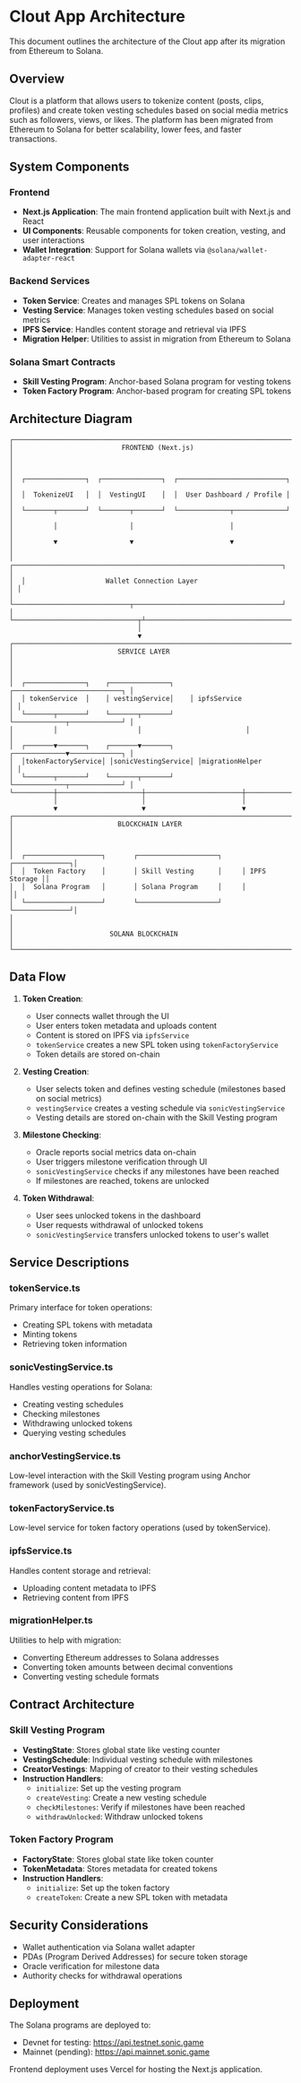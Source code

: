 # Clout App Architecture

This document outlines the architecture of the Clout app after its migration from Ethereum to Solana.

## Overview

Clout is a platform that allows users to tokenize content (posts, clips, profiles) and create token vesting schedules based on social media metrics such as followers, views, or likes. The platform has been migrated from Ethereum to Solana for better scalability, lower fees, and faster transactions.

## System Components

### Frontend

- **Next.js Application**: The main frontend application built with Next.js and React
- **UI Components**: Reusable components for token creation, vesting, and user interactions
- **Wallet Integration**: Support for Solana wallets via `@solana/wallet-adapter-react`

### Backend Services

- **Token Service**: Creates and manages SPL tokens on Solana
- **Vesting Service**: Manages token vesting schedules based on social metrics
- **IPFS Service**: Handles content storage and retrieval via IPFS
- **Migration Helper**: Utilities to assist in migration from Ethereum to Solana

### Solana Smart Contracts

- **Skill Vesting Program**: Anchor-based Solana program for vesting tokens
- **Token Factory Program**: Anchor-based program for creating SPL tokens

## Architecture Diagram

```
┌─────────────────────────────────────────────────────────────────────────┐
│                           FRONTEND (Next.js)                            │
│                                                                         │
│  ┌───────────────┐  ┌───────────────┐  ┌───────────────────────────┐   │
│  │  TokenizeUI   │  │  VestingUI    │  │  User Dashboard / Profile │   │
│  └───────┬───────┘  └───────┬───────┘  └─────────────┬─────────────┘   │
│          │                  │                        │                  │
│          ▼                  ▼                        ▼                  │
│  ┌───────────────────────────────────────────────────────────────────┐ │
│  │                    Wallet Connection Layer                         │ │
│  └─────────────────────────────┬─────────────────────────────────────┘ │
└───────────────────────────────┬┴────────────────────────────────────────┘
                                │
                                ▼
┌───────────────────────────────────────────────────────────────────────────┐
│                          SERVICE LAYER                                     │
│                                                                           │
│  ┌───────────────┐    ┌───────────────┐    ┌───────────────────────────┐ │
│  │ tokenService  │    │ vestingService│    │ ipfsService               │ │
│  └───────┬───────┘    └───────┬───────┘    └─────────────┬─────────────┘ │
│          │                    │                          │                │
│  ┌───────▼───────┐    ┌───────▼───────┐    ┌─────────────▼─────────────┐ │
│  │tokenFactoryService│ │sonicVestingService│ │migrationHelper          │ │
│  └───────┬───────┘    └───────┬───────┘    └─────────────┬─────────────┘ │
└──────────┼─────────────────────┼────────────────────────┼─────────────────┘
           │                     │                        │
           ▼                     ▼                        ▼
┌──────────────────────────────────────────────────────────────────────────┐
│                          BLOCKCHAIN LAYER                                 │
│                                                                          │
│  ┌───────────────────┐       ┌────────────────────┐     ┌──────────────┐│
│  │  Token Factory    │       │ Skill Vesting      │     │ IPFS Storage ││
│  │  Solana Program   │       │ Solana Program     │     │              ││
│  └───────────────────┘       └────────────────────┘     └──────────────┘│
│                                                                          │
│                        SOLANA BLOCKCHAIN                                 │
└──────────────────────────────────────────────────────────────────────────┘
```

## Data Flow

1. **Token Creation**:
   - User connects wallet through the UI
   - User enters token metadata and uploads content
   - Content is stored on IPFS via `ipfsService`
   - `tokenService` creates a new SPL token using `tokenFactoryService`
   - Token details are stored on-chain

2. **Vesting Creation**:
   - User selects token and defines vesting schedule (milestones based on social metrics)
   - `vestingService` creates a vesting schedule via `sonicVestingService`
   - Vesting details are stored on-chain with the Skill Vesting program

3. **Milestone Checking**:
   - Oracle reports social metrics data on-chain
   - User triggers milestone verification through UI
   - `sonicVestingService` checks if any milestones have been reached
   - If milestones are reached, tokens are unlocked

4. **Token Withdrawal**:
   - User sees unlocked tokens in the dashboard
   - User requests withdrawal of unlocked tokens
   - `sonicVestingService` transfers unlocked tokens to user's wallet

## Service Descriptions

### tokenService.ts

Primary interface for token operations:
- Creating SPL tokens with metadata
- Minting tokens
- Retrieving token information

### sonicVestingService.ts

Handles vesting operations for Solana:
- Creating vesting schedules
- Checking milestones
- Withdrawing unlocked tokens
- Querying vesting schedules

### anchorVestingService.ts

Low-level interaction with the Skill Vesting program using Anchor framework (used by sonicVestingService).

### tokenFactoryService.ts

Low-level service for token factory operations (used by tokenService).

### ipfsService.ts

Handles content storage and retrieval:
- Uploading content metadata to IPFS
- Retrieving content from IPFS

### migrationHelper.ts

Utilities to help with migration:
- Converting Ethereum addresses to Solana addresses
- Converting token amounts between decimal conventions
- Converting vesting schedule formats

## Contract Architecture

### Skill Vesting Program

- **VestingState**: Stores global state like vesting counter
- **VestingSchedule**: Individual vesting schedule with milestones
- **CreatorVestings**: Mapping of creator to their vesting schedules
- **Instruction Handlers**:
  - `initialize`: Set up the vesting program
  - `createVesting`: Create a new vesting schedule
  - `checkMilestones`: Verify if milestones have been reached
  - `withdrawUnlocked`: Withdraw unlocked tokens

### Token Factory Program

- **FactoryState**: Stores global state like token counter
- **TokenMetadata**: Stores metadata for created tokens
- **Instruction Handlers**:
  - `initialize`: Set up the token factory
  - `createToken`: Create a new SPL token with metadata

## Security Considerations

- Wallet authentication via Solana wallet adapter
- PDAs (Program Derived Addresses) for secure token storage
- Oracle verification for milestone data
- Authority checks for withdrawal operations

## Deployment

The Solana programs are deployed to:
- Devnet for testing: https://api.testnet.sonic.game
- Mainnet (pending): https://api.mainnet.sonic.game

Frontend deployment uses Vercel for hosting the Next.js application. 